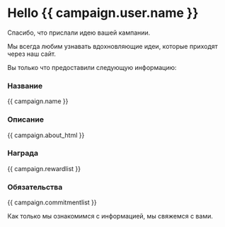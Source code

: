# Hello {{ campaign.user.name }}

Спасибо, что прислали идею вашей кампании.

Мы всегда любим узнавать вдохновляющие идеи, которые приходят через наш сайт.

Вы только что предоставили следующую информацию:

### Название

{{ campaign.name }}

### Описание

{{ campaign.about_html }}

### Награда

{{ campaign.rewardlist }}

### Обязательства

{{ campaign.commitmentlist }}

Как только мы ознакомимся с информацией, мы свяжемся с вами.

